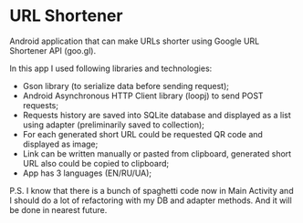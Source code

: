 # URL Shortener
Android application that can make URLs shorter using Google URL Shortener API (goo.gl).

In this app I used following libraries and technologies:
- Gson library (to serialize data before sending request);
- Android Asynchronous HTTP Client library (loopj) to send POST requests;
- Requests history are saved into SQLite database and displayed as a list using adapter (preliminarily saved to collection);
- For each generated short URL could be requested QR code and displayed as image;
- Link can be written manually or pasted from clipboard, generated short URL also could be copied to clipboard;
- App has 3 languages (EN/RU/UA);

P.S. I know that there is a bunch of spaghetti code now in Main Activity and I should do a lot of refactoring with my DB and adapter methods. And it will be done in nearest future.
 
